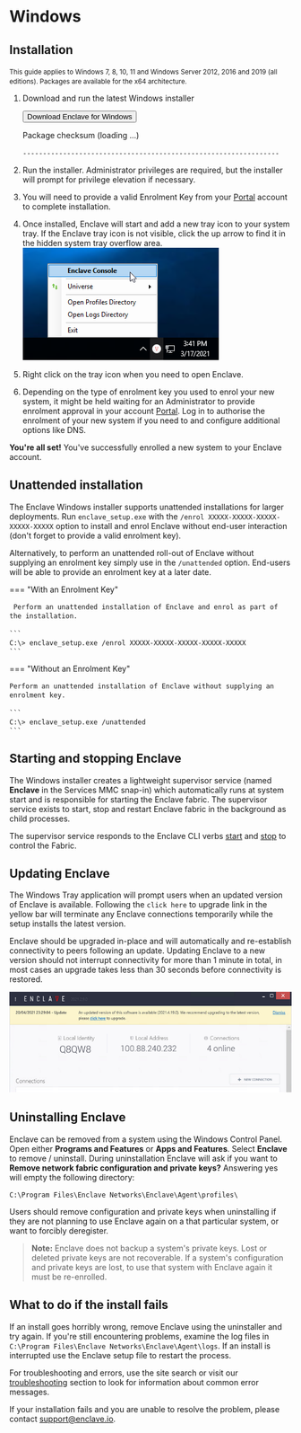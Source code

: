 # Windows

## Installation

<small>This guide applies to Windows 7, 8, 10, 11 and Windows Server 2012, 2016 and 2019 (all editions). Packages are available for the x64 architecture.</small>

1. Download and run the latest Windows installer
    <div class="download-container">
      <a id="download-windows-setup" target="_blank" rel="noopener noreferer"><button>Download Enclave for Windows</button></a>
      <p id="setup-url" class="download-url"></p>
      <div class="checksum-container">
      <p>Package checksum (<span id="hash-alg">loading ...</span>)</p>
      <p><code id="checksum" class="checksum">----------------------------------------------------------------</code></p>
      </div>
    </div>

2. Run the installer. Administrator privileges are required, but the installer will prompt for privilege elevation if necessary.
3. You will need to provide a valid Enrolment Key from your [Portal](https://portal.enclave.io/) account to complete installation.
4. Once installed, Enclave will start and add a new tray icon to your system tray. If the Enclave tray icon is not visible, click the up arrow to find it in the hidden system tray overflow area.
  ![/images/setup/enclave-tray-icon.png](/images/setup/enclave-tray-icon.png)
5. Right click on the tray icon when you need to open Enclave.
6. Depending on the type of enrolment key you used to enrol your new system, it might be held waiting for an Administrator to provide enrolment approval in your account [Portal](https://portal.enclave.io/). Log in to authorise the enrolment of your new system if you need to and configure additional options like DNS.

**You're all set!** You've successfully enrolled a new system to your Enclave account.

## Unattended installation

The Enclave Windows installer supports unattended installations for larger deployments. Run `enclave_setup.exe` with the `/enrol XXXXX-XXXXX-XXXXX-XXXXX-XXXXX` option to install and enrol Enclave without end-user interaction (don't forget to provide a valid enrolment key). 

Alternatively, to perform an unattended roll-out of Enclave without supplying an enrolment key simply use in the `/unattended` option. End-users will be able to provide an enrolment key at a later date.

=== "With an Enrolment Key"

     Perform an unattended installation of Enclave and enrol as part of the installation.

    ```
    C:\> enclave_setup.exe /enrol XXXXX-XXXXX-XXXXX-XXXXX-XXXXX
    ```

=== "Without an Enrolment Key"

    Perform an unattended installation of Enclave without supplying an enrolment key.

    ```
    C:\> enclave_setup.exe /unattended
    ```

## Starting and stopping Enclave

The Windows installer creates a lightweight supervisor service (named **Enclave** in the Services MMC snap-in) which automatically runs at system start and is responsible for starting the Enclave fabric. The supervisor service exists to start, stop and restart Enclave fabric in the background as child processes.

The supervisor service responds to the Enclave CLI verbs [start](/handbook/fabric/cli/start) and [stop](/handbook/fabric/cli/stop) to control the Fabric.

## Updating Enclave

The Windows Tray application will prompt users when an updated version of Enclave is available. Following the `click here` to upgrade link in the yellow bar will terminate any Enclave connections temporarily while the setup installs the latest version.

Enclave should be upgraded in-place and will automatically and re-establish connectivity to peers following an update. Updating Enclave to a new version should not interrupt connectivity for more than 1 minute in total, in most cases an upgrade takes less than 30 seconds before connectivity is restored.

![/images/setup/enclave-tray-icon.png](/images/setup/enclave-update.png)

## Uninstalling Enclave

Enclave can be removed from a system using the Windows Control Panel. Open either **Programs and Features** or **Apps and Features**. Select **Enclave** to remove / uninstall. During uninstallation Enclave will ask if you want to **Remove network fabric configuration and private keys?** Answering yes will empty the following directory:

```
C:\Program Files\Enclave Networks\Enclave\Agent\profiles\
```

Users should remove configuration and private keys when uninstalling if they are not planning to use Enclave again on a that particular system, or want to forcibly deregister.

> **Note:** Enclave does not backup a system's private keys. Lost or deleted private keys are not recoverable. If a system's configuration and private keys are lost, to use that system with Enclave again it must be re-enrolled.

## What to do if the install fails

If an install goes horribly wrong, remove Enclave using the uninstaller and try again. If you're still encountering problems, examine the log files in `C:\Program Files\Enclave Networks\Enclave\Agent\logs`. If an install is interrupted use the Enclave setup file to restart the process.

For troubleshooting and errors, use the site search or visit our [troubleshooting](/troubleshooting/) section to look for information about common error messages.

If your installation fails and you are unable to resolve the problem, please contact <a href="mailto:support@enclave.io">support@enclave.io</a>.


<script type="text/javascript">
  fetch("https://install.enclave.io/manifest/windows/setup.json", { method: 'get' })
    .then(response => response.json())
    .then(jsonResult => {
      var latest = jsonResult.ReleaseVersions.reverse().find(releaseVersion => { return releaseVersion.ReleaseType === 'GA'; });
      var url = latest?.Packages[0].Url;
      var hash = latest?.Packages[0].Hash;
      var hashAlg = latest?.Packages[0].HashAlg;

      document.getElementById("download-windows-setup").href = url;
      document.getElementById("setup-url").innerHTML = url;
      document.getElementById("hash-alg").innerHTML = hashAlg.toLowerCase();
      document.getElementById("checksum").innerHTML = base64ToHex(hash);
    })
    .catch(err => {
      console.log(err);
      document.getElementById("download-windows-setup").href = "https://portal.enclave.io/my/new-system";
    });

  function base64ToHex(str) {
    const raw = atob(str);
    let result = '';
    for (let i = 0; i < raw.length; i++) {
      const hex = raw.charCodeAt(i).toString(16);
      result += (hex.length === 2 ? hex : '0' + hex);
    }
    return result;
  }
</script>
